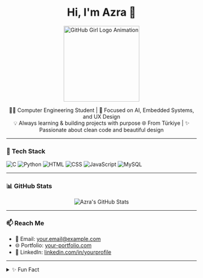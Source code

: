 <h1 align="center">Hi, I'm Azra 👋</h1>

<p align="center">
  <img src="https://media.giphy.com/media/v1.Y2lkPTc5MGI3NjExM2N6a2o4dm0xZ2I4M2J1bWxvOXBoOXNpYXQ5eGU1aDZzM2F5eml0MiZlcD12MV9naWZzX3NlYXJjaCZjdD1n/YZzyzloC3KyUvz8k7o/giphy.gif" width="200px" alt="GitHub Girl Logo Animation"/>
</p>

<p align="center">
  👩‍💻 Computer Engineering Student | 🎯 Focused on AI, Embedded Systems, and UX Design  
  <br />
  💡 Always learning & building projects with purpose  
  🌐 From Türkiye | ✨ Passionate about clean code and beautiful design
</p>

---

### 🔧 Tech Stack

![C](https://img.shields.io/badge/C-00599C?style=for-the-badge&logo=c&logoColor=white)
![Python](https://img.shields.io/badge/Python-FFD43B?style=for-the-badge&logo=python&logoColor=blue)
![HTML](https://img.shields.io/badge/HTML5-E34F26?style=for-the-badge&logo=html5&logoColor=white)
![CSS](https://img.shields.io/badge/CSS3-1572B6?style=for-the-badge&logo=css3&logoColor=white)
![JavaScript](https://img.shields.io/badge/JavaScript-F7DF1E?style=for-the-badge&logo=javascript&logoColor=black)
![MySQL](https://img.shields.io/badge/MySQL-005C84?style=for-the-badge&logo=mysql&logoColor=white)

---

### 📊 GitHub Stats

<p align="center">
  <img src="https://github-readme-stats.vercel.app/api?username=azrakrk&show_icons=true&theme=radical" alt="Azra's GitHub Stats" />
</p>

---

### 📫 Reach Me

- 📧 Email: your.email@example.com  
- 🌐 Portfolio: [your-portfolio.com](https://your-portfolio.com)  
- 💼 LinkedIn: [linkedin.com/in/yourprofile](https://linkedin.com/in/yourprofile)

---

<details>
<summary>✨ Fun Fact</summary>
I love building systems that connect hardware and intelligence — and I'm a coffee-fueled bug squasher ☕🐞
</details>
